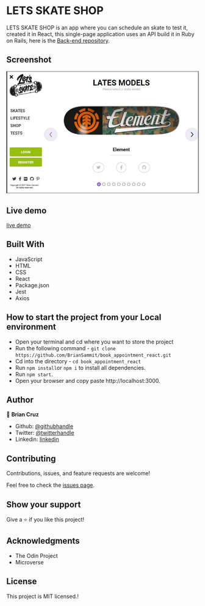 # LETS SKATE SHOP

LETS SKATE SHOP is an app where you can schedule an skate to test it, created it in React, this single-page application uses an API build it in Ruby on Rails, here is the [Back-end repository](https://github.com/BrianSammit/book_appointment_api).

## Screenshot

![](./src/assets/Capture.JPG)

## Live demo

[live demo](https://skate-store-react.herokuapp.com)

## Built With

- JavaScript
- HTML
- CSS
- React
- Package.json
- Jest
- Axios

## How to start the project from your Local environment

- Open your terminal and cd where you want to store the project
- Run the following command - `git clone https://github.com/BrianSammit/book_appointment_react.git`
- Cd into the directory - `cd book_appointment_react`
- Run `npm install`or `npm i` to install all dependencies.
- Run `npm start`.
- Open your browser and copy paste http://localhost:3000.

## Author

👤 **Brian Cruz**

- Github: [@githubhandle](https://github.com/BrianSammit)
- Twitter: [@twitterhandle](https://twitter.com/cruzsammit)
- Linkedin: [linkedin](https://www.linkedin.com/in/brian-sammit-cruz-rodriguez-5877551a8/)

## Contributing

Contributions, issues, and feature requests are welcome!

Feel free to check the [issues page](https://github.com/BrianSammit/React_bookstore/issues).

## Show your support

Give a ⭐️ if you like this project!

## Acknowledgments

- The Odin Project
- Microverse

## License

This project is MIT licensed.!
